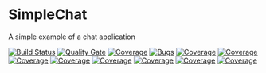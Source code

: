 # SimpleChat
A simple example of a chat application

[![Build Status](https://app.travis-ci.com/LoreScianatico/SimpleChat.svg?branch=main)](https://app.travis-ci.com/LoreScianatico/SimpleChat)
[![Quality Gate](https://sonarcloud.io/api/project_badges/measure?project=LoreScianatico_SimpleChat&metric=alert_status)](https://sonarcloud.io/api/project_badges/measure?project=LoreScianatico_SimpleChat&metric=alert_status)
[![Coverage](https://sonarcloud.io/api/project_badges/measure?project=LoreScianatico_SimpleChat&metric=coverage)](https://sonarcloud.io/api/project_badges/measure?project=LoreScianatico_SimpleChat&metric=coverage)
[![Bugs](https://sonarcloud.io/api/project_badges/measure?project=LoreScianatico_SimpleChat&metric=bugs)](https://sonarcloud.io/api/project_badges/measure?project=LoreScianatico_SimpleChat&metric=bugs)
[![Coverage](https://sonarcloud.io/api/project_badges/measure?project=LoreScianatico_SimpleChat&metric=code_smells)](https://sonarcloud.io/api/project_badges/measure?project=LoreScianatico_SimpleChat&metric=code_smells)
[![Coverage](https://sonarcloud.io/api/project_badges/measure?project=LoreScianatico_SimpleChat&metric=duplicated_lines_density)](https://sonarcloud.io/api/project_badges/measure?project=LoreScianatico_SimpleChat&metric=duplicated_lines_density)
[![Coverage](https://sonarcloud.io/api/project_badges/measure?project=LoreScianatico_SimpleChat&metric=sqale_rating)](https://sonarcloud.io/api/project_badges/measure?project=LoreScianatico_SimpleChat&metric=sqale_rating)
[![Coverage](https://sonarcloud.io/api/project_badges/measure?project=LoreScianatico_SimpleChat&metric=reliability_rating)](https://sonarcloud.io/api/project_badges/measure?project=LoreScianatico_SimpleChat&metric=reliability_rating)
[![Coverage](https://sonarcloud.io/api/project_badges/measure?project=LoreScianatico_SimpleChat&metric=security_rating)](https://sonarcloud.io/api/project_badges/measure?project=LoreScianatico_SimpleChat&metric=security_rating)
[![Coverage](https://sonarcloud.io/api/project_badges/measure?project=LoreScianatico_SimpleChat&metric=sqale_index)](https://sonarcloud.io/api/project_badges/measure?project=LoreScianatico_SimpleChat&metric=sqale_index)
[![Coverage](https://sonarcloud.io/api/project_badges/measure?project=LoreScianatico_SimpleChat&metric=vulnerabilities)](https://sonarcloud.io/api/project_badges/measure?project=LoreScianatico_SimpleChat&metric=vulnerabilities)
[![Coverage](https://sonarcloud.io/api/project_badges/measure?project=LoreScianatico_SimpleChat&metric=ncloc)](https://sonarcloud.io/api/project_badges/measure?project=LoreScianatico_SimpleChat&metric=ncloc)
